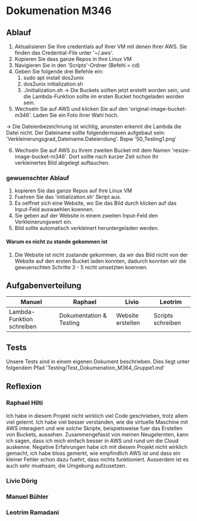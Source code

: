 # Dokumenation M346

## Ablauf
1. Aktualisieren Sie Ihre credentials auf Ihrer VM mit denen Ihrer AWS. Sie finden das Credential-File unter '~/.aws'.
2. Kopieren Sie dass ganze Repos in Ihre Linux VM
3. Navigieren Sie in den 'Scripts'-Ordner (Befehl = cd)
4. Geben Sie folgende drei Befehle ein:
	1. sudo apt install dos2unix
	2. dos2unix initialization.sh
	3. ./initialization.sh
-> Die Buckets sollten jetzt erstellt worden sein, und die Lambda-Funktion sollte im ersten Bucket hochgeladen worden sein.
5. Wechseln Sie auf AWS und klicken Sie auf den 'original-image-bucket-m346'. Laden Sie ein Foto ihrer Wahl hoch.

-> Die Dateienbezeichnung ist wichtig, anonsten erkennt die Lambda die Datei nicht. Der Dateiname sollte folgendermasen aufgebaut sein: 'Verkleinerungsgrad_Dateiname.Dateiendung'. Bspw '50_Testing1.png'

6. Wechseln Sie auf AWS zu Ihrem zweiten Bucket mit dem Namen 'resize-image-bucket-m346'. Dort sollte nach kurzer Zeit schon Ihr verkleinertes Bild abgelegt auftauchen.


### gewuenschter Ablauf
1. kopieren Sie das ganze Repos auf Ihre Linux VM
2. Fuehren Sie das 'initialization.sh' Skript aus.
3. Es oeffnet sich eine Website, wo Sie das Bild durch klicken auf das Input-Feld auswaehlen koennen.
4. Sie geben auf der Website in einem zweiten Input-Feld den Verkleinerungswert ein.
5. Bild sollte automatisch verkleinert heruntergeladen werden.

#### Warum es nicht zu stande gekommen ist
1. Die Website ist nicht zustande gekommen, da wir das Bild nicht von der Website auf den ersten Bucket laden konnten, dadurch konnten wir die gewuenschten Schritte 3 - 5 nicht umsetzten koennen.


## Aufgabenverteilung
| Manuel                    | Raphael                 | Livio                 | Leotrim             |
|---------------------------|-------------------------|-----------------------|---------------------|
| Lambda-Funktion schreiben | Dokumentation & Testing | Website erstellen     | Scripts schreiben   |

## Tests
Unsere Tests sind in einem eigenen Dokument beschrieben. Dies liegt unter folgendem Pfad 'Testing/Test_Dokumenation_M364_Gruppe1.md'

## Reflexion

### Raphael Hilti
Ich habe in diesem Projekt nicht wirklich viel Code geschrieben, trotz allem viel gelernt. Ich habe viel besser verstanden, wie die virtuelle Maschine mit AWS interagiert und wie solche Skripte, beispielsweise fuer das Erstellen von Buckets, aussehen. Zusammengefasst von meinen Neugelernten, kann ich sagen, dass ich mich einfach besser in AWS und rund um die Cloud auskenne. Negative Erfahrungen habe ich mit diesem Projekt nicht wirklich gemacht, ich habe bloss gemerkt, wie empfindlich AWS ist und dass ein kleiner Fehler schon dazu fuehrt, dass nichts funktioniert. Ausserdem ist es auch sehr muehsam, die Umgebung aufzusetzen.


### Livio Dörig

### Manuel Bühler

### Leotrim Ramadani
